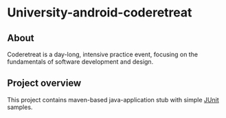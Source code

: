 # University-android-coderetreat

## About

Coderetreat is a day-long, intensive practice event, focusing on the fundamentals of software development and design.

## Project overview

This project contains maven-based java-application stub with simple [JUnit](http://junit.org/) samples.